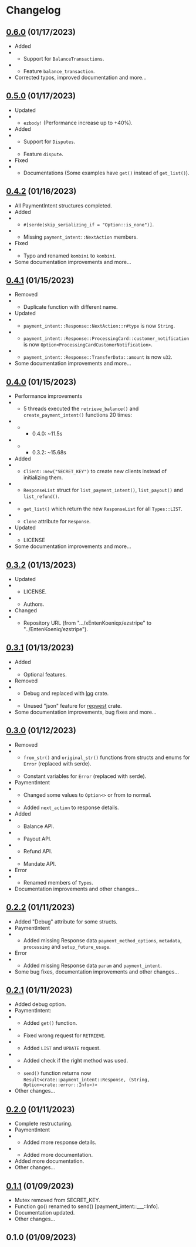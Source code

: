 # Changelog

## [0.6.0](https://github.com/EntenKoeniq/ezstripe/compare/0.5.0...0.6.0) (01/17/2023)
- Added
- - Support for `BalanceTransactions`.
- - Feature `balance_transaction`.
- Corrected typos, improved documentation and more...

## [0.5.0](https://github.com/EntenKoeniq/ezstripe/compare/0.4.2...0.5.0) (01/17/2023)
- Updated
- - `ezbody!` (Performance increase up to +40%).
- Added
- - Support for `Disputes`.
- - Feature `dispute`.
- Fixed
- - Documentations (Some examples have `get()` instead of `get_list()`).

## [0.4.2](https://github.com/EntenKoeniq/ezstripe/compare/0.4.1...0.4.2) (01/16/2023)
- All PaymentIntent structures completed.
- Added
- - `#[serde(skip_serializing_if = "Option::is_none")]`.
- - Missing `payment_intent::NextAction` members.
- Fixed
- - Typo and renamed `kombini` to `konbini`.
- Some documentation improvements and more...

## [0.4.1](https://github.com/EntenKoeniq/ezstripe/compare/0.4.0...0.4.1) (01/15/2023)
- Removed
- - Duplicate function with different name.
- Updated
- - `payment_intent::Response::NextAction::r#type` is now `String`.
- - `payment_intent::Response::ProcessingCard::customer_notification` is now `Option<ProcessingCardCustomerNotification>`.
- - `payment_intent::Response::TransferData::amount` is now `u32`.
- Some documentation improvements and more...

## [0.4.0](https://github.com/EntenKoeniq/ezstripe/compare/0.3.2...0.4.0) (01/15/2023)
- Performance improvements
- - 5 threads executed the `retrieve_balance()` and `create_payment_intent()` functions 20 times:
- - - 0.4.0: ~11.5s
- - - 0.3.2: ~15.68s
- Added
- - `Client::new("SECRET_KEY")` to create new clients instead of initializing them.
- - `ResponseList` struct for `list_payment_intent()`, `list_payout()` and `list_refund()`.
- - `get_list()` which return the new `ResponseList` for all `Types::LIST`.
- - `Clone` attribute for `Response`.
- Updated
- - LICENSE
- Some documentation improvements and more...

## [0.3.2](https://github.com/EntenKoeniq/ezstripe/compare/0.3.1...0.3.2) (01/13/2023)
- Updated
- - LICENSE.
- - Authors.
- Changed
- - Repository URL (from ".../xEntenKoeniqx/ezstripe" to "../EntenKoeniq/ezstripe").

## [0.3.1](https://github.com/EntenKoeniq/ezstripe/compare/0.3.0...0.3.1) (01/13/2023)
- Added
- - Optional features.
- Removed
- - Debug and replaced with [log](https://crates.io/crates/log) crate.
- - Unused "json" feature for [reqwest](https://crates.io/crates/reqwest) crate.
- Some documentation improvements, bug fixes and more...

## [0.3.0](https://github.com/EntenKoeniq/ezstripe/compare/0.2.2...0.3.0) (01/12/2023)
- Removed
- - `from_str()` and `original_str()` functions from structs and enums for `Error` (replaced with serde).
- - Constant variables for `Error` (replaced with serde).
- PaymentIntent
- - Changed some values ​​to `Option<>` or from to normal.
- - Added `next_action` to response details.
- Added
- - Balance API.
- - Payout API.
- - Refund API.
- - Mandate API.
- Error
- - Renamed members of `Types`.
- Documentation improvements and other changes...

## [0.2.2](https://github.com/EntenKoeniq/ezstripe/compare/0.2.1...0.2.2) (01/11/2023)
- Added "Debug" attribute for some structs.
- PaymentIntent
- - Added missing Response data `payment_method_options`, `metadata`, `processing` and `setup_future_usage`.
- Error
- - Added missing Response data `param` and `payment_intent`.
- Some bug fixes, documentation improvements and other changes...

## [0.2.1](https://github.com/EntenKoeniq/ezstripe/compare/0.2.0...0.2.1) (01/11/2023)
- Added debug option.
- PaymentIntent:
- - Added `get()` function.
- - Fixed wrong request for `RETRIEVE`.
- - Added `LIST` and `UPDATE` request.
- - Added check if the right method was used.
- - `send()` function returns now `Result<crate::payment_intent::Response, (String, Option<crate::error::Info>)>`
- Other changes...

## [0.2.0](https://github.com/EntenKoeniq/ezstripe/compare/0.1.1...0.2.0) (01/11/2023)
- Complete restructuring.
- PaymentIntent
- - Added more response details.
- - Added more documentation.
- Added more documentation.
- Other changes...

## [0.1.1](https://github.com/EntenKoeniq/ezstripe/compare/0.1.0...0.1.1) (01/09/2023)
- Mutex removed from SECRET_KEY.
- Function go() renamed to send() [payment_intent::___::Info].
- Documentation updated.
- Other changes...

## 0.1.0 (01/09/2023)